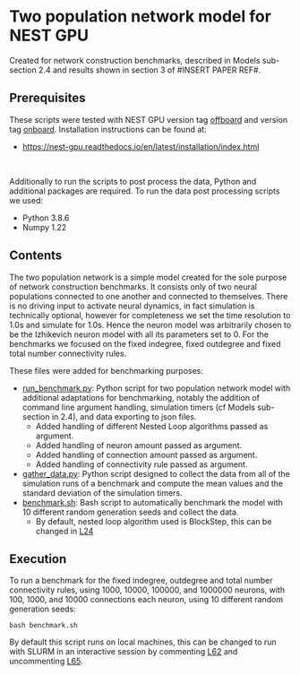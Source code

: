 # Two population network model for NEST GPU

Created for network construction benchmarks, described in Models sub-section 2.4 and results shown in section 3 of #INSERT PAPER REF#.

## Prerequisites

These scripts were tested with NEST GPU version tag [offboard](https://github.com/nest/nest-gpu/releases/tag/nest-gpu_offboard) and version tag [onboard](https://github.com/nest/nest-gpu/releases/tag/nest-gpu_onboard).
Installation instructions can be found at:
 - https://nest-gpu.readthedocs.io/en/latest/installation/index.html

<br>

Additionally to run the scripts to post process the data, Python and additional packages are required.
To run the data post processing scripts we used:
 * Python 3.8.6
 * Numpy 1.22

## Contents

The two population network is a simple model created for the sole purpose of network construction benchmarks.
It consists only of two neural populations connected to one another and connected to themselves.
There is no driving input to activate neural dynamics, in fact simulation is technically optional, however for completeness we set the time resolution to 1.0s and simulate for 1.0s.
Hence the neuron model was arbitrarily chosen to be the Izhikevich neuron model with all its parameters set to 0.
For the benchmarks we focused on the fixed indegree, fixed outdegree and fixed total number connectivity rules.

These files were added for benchmarking purposes:
 - [run_benchmark.py](run_benchmark.py): Python script for two population network model with additional adaptations for benchmarking, notably the addition of command line argument handling, simulation timers (cf Models sub-section in 2.4), and data exporting to json files.
   - Added handling of different Nested Loop algorithms passed as argument.
   - Added handling of neuron amount passed as argument.
   - Added handling of connection amount passed as argument.
   - Added handling of connectivity rule passed as argument.
 - [gather_data.py](gather_data.py): Python script designed to collect the data from all of the simulation runs of a benchmark and compute the mean values and the standard deviation of the simulation timers.
 - [benchmark.sh](benchmark.sh): Bash script to automatically benchmark the model with 10 different random generation seeds and collect the data.
   - By default, nested loop algorithm used is BlockStep, this can be changed in [L24](benchmark.sh#L24)
 
## Execution

To run a benchmark for the fixed indegree, outdegree and total number connectivity rules, using 1000, 10000, 100000, and 1000000 neurons, with 100, 1000, and 10000 connections each neuron, using 10 different random generation seeds:
```shell
bash benchmark.sh
```

By default this script runs on local machines, this can be changed to run with SLURM in an interactive session by commenting [L62](benchmark.sh#L62) and uncommenting [L65](benchmark.sh#L65).
